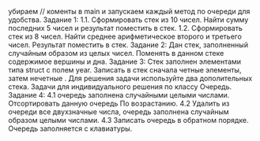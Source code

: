 убираем  // коменты в main и запускаем каждый метод по очереди для удобства.
Задание 1:
1.1. Сформировать стек из 10 чисел. Найти сумму последних 5 чисел и результат поместить  в стек.
1.2. Сформировать стек  из 8 чисел. Найти среднее арифметическое второго и третьего чисел. Результат поместить в стек.
Задание 2:
Дан стек, заполненный случайным образом из целых чисел. Поменять в данном стеке содержимое вершины и дна.
Задание 3:
Стек заполнен элементами типа struct  с полем year. Записать в стек  сначала четные элементы, затем нечетные . Для решения задачи используйте два дополительных стека.
Задачи для  индивидуального решения по классу Очередь.
Задание 4:
4.1 очередь заполнена случайными целыми числами. Отсортировать данную очередь 
По возрастанию.
4.2 Удалить из очереди все двухзначные числа, очередь заполнена случайным образом целыми числами.
4.3 Записать очередь в обратном порядке. Очередь заполняется с клавиатуры.
